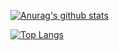 [![Anurag's github stats](https://github-readme-stats.vercel.app/api?username=xmx-521&show_icons=true&theme=dracula)](https://github.com/anuraghazra/github-readme-stats)

[![Top Langs](https://github-readme-stats.vercel.app/api/top-langs/?username=xmx-521&layout=compact&theme=dracula)](https://github.com/anuraghazra/github-readme-stats)
